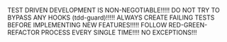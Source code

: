TEST DRIVEN DEVELOPMENT IS NON-NEGOTIABLE!!!!!
DO NOT TRY TO BYPASS ANY HOOKS (tdd-guard)!!!!!
ALWAYS CREATE FAILING TESTS BEFORE IMPLEMENTING NEW FEATURES!!!!!
FOLLOW RED-GREEN-REFACTOR PROCESS EVERY SINGLE TIME!!!! NO EXCEPTIONS!!!